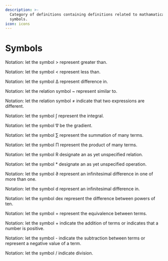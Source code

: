 ```yaml
---
description: >-
  Category of definitions containing definitions related to mathamatical
  symbols.
icon: icons
---
```


# Symbols

Notation: let the symbol > represent greater than.

Notation: let the symbol < represent less than.

Notation: let the symbol Δ represent difference in.

Notation: let the relation symbol \~ represent similar to.

Notation: let the relation symbol ≠ indicate that two expressions are different.

Notation: let the symbol ∫ represent the integral.

Notation: let the symbol ∇ be the gradient.

Notation: let the symbol ∑ represent the summation of many terms.

Notation: let the symbol Π represent the product of many terms.

Notation: let the symbol R designate an as yet unspecified relation.

Notation: let the symbol \* designate an as yet unspecified operation.

Notation: let the symbol ∂ represent an infinitesimal difference in one of more than one.

Notation: let the symbol d represent an infinitesimal difference in.

Notation: let the symbol dex represent the difference between powers of ten.

Notation: let the symbol = represent the equivalence between terms.

Notation: let the symbol + indicate the addition of terms or indicates that a number is positive.

Notation: let the symbol - indicate the subtraction between terms or represent a negative value of a term.

Notation: let the symbol / indicate division.





